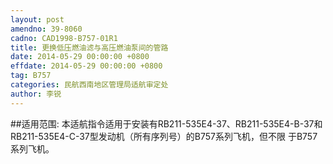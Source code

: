 ```yaml
---
layout: post
amendno: 39-8060
cadno: CAD1998-B757-01R1
title: 更换低压燃油滤与高压燃油泵间的管路
date: 2014-05-29 00:00:00 +0800
effdate: 2014-05-29 00:00:00 +0800
tag: B757
categories: 民航西南地区管理局适航审定处
author: 李锐
---
```


##适用范围:
本适航指令适用于安装有RB211-535E4-37、RB211-535E4-B-37和
RB211-535E4-C-37型发动机（所有序列号）的B757系列飞机，但不限
于B757系列飞机。

